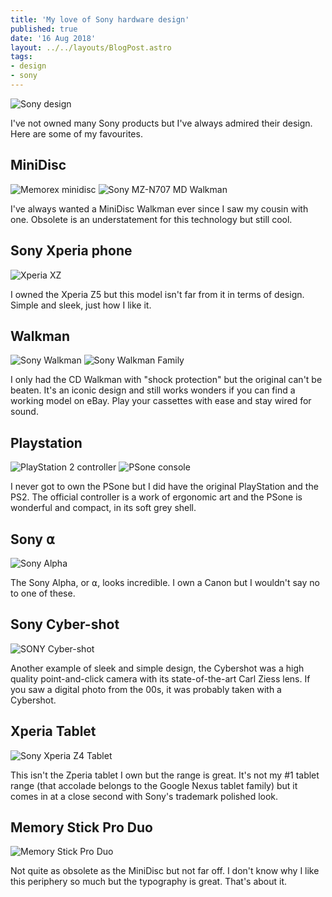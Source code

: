 ```yaml
---
title: 'My love of Sony hardware design'
published: true
date: '16 Aug 2018'
layout: ../../layouts/BlogPost.astro
tags:
- design
- sony
---
```


![Sony design](/images/412A-rqHLqL._AC_SY400_.jpg)

I've not owned many Sony products but I've always admired their design. Here are some of my favourites.

## MiniDisc

![Memorex minidisc](/images/Memorex-minidisc.jpg)
![Sony MZ-N707 MD Walkman](/images/Sony-MZ-N707-MD-Walkman.jpg)

I've always wanted a MiniDisc Walkman ever since I saw my cousin with one. Obsolete is an understatement for this technology but still cool.

## Sony Xperia phone

![Xperia XZ](/images/NTT_docomo_SO-01J_01.jpg)

I owned the Xperia Z5 but this model isn't far from it in terms of design. Simple and sleek, just how I like it.

## Walkman

![Sony Walkman](/images/original_sony_walkman_tps-l2.jpg)
![Sony Walkman Family](/images/SonyWalkmanFamily.jpg)

I only had the CD Walkman with "shock protection" but the original can't be beaten. It's an iconic design and still works wonders if you can find a working model on eBay. Play your cassettes with ease and stay wired for sound.

## Playstation

![PlayStation 2 controller](/images/PlayStation2-DualShock2.jpg)
![PSone console](/images/PSone-Console-Set-NoLCD.jpg)

I never got to own the PSone but I did have the original PlayStation and the PS2. The official controller is a work of ergonomic art and the PSone is wonderful and compact, in its soft grey shell.

## Sony ⍺

![Sony Alpha](/images/Sony_A77.jpg)

The Sony Alpha, or ⍺, looks incredible. I own a Canon but I wouldn't say no to one of these.

## Sony Cyber-shot

![SONY Cyber-shot](/images/SONY_Cyber-shot_DSC_W530.jpg)

Another example of sleek and simple design, the Cybershot was a high quality point-and-click camera with its state-of-the-art Carl Ziess lens. If you saw a digital photo from the 00s, it was probably taken with a Cybershot.

## Xperia Tablet

![Sony Xperia Z4 Tablet](/images/Sony_Xperia_Z4_Tablet_%2817110502756%29.jpg)

This isn't the Zperia tablet I own but the range is great. It's not my #1 tablet range (that accolade belongs to the Google Nexus tablet  family) but it comes in at a close second with Sony's trademark polished look.

## Memory Stick Pro Duo

![Memory Stick Pro Duo](/images/MSst_duo_m2.jpg)

Not quite as obsolete as the MiniDisc but not far off. I don't know why I like this periphery so much but the typography is great. That's about it.
